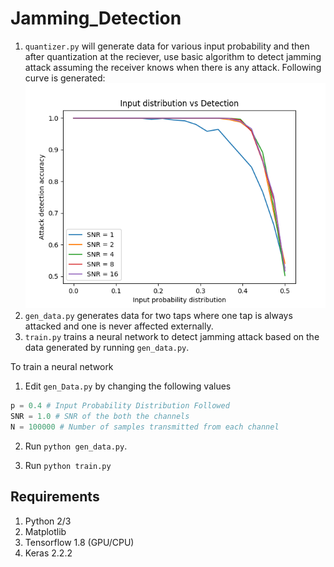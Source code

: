 # Jamming_Detection

1. `quantizer.py` will generate data for various input probability and then after quantization at the reciever, use basic algorithm to detect jamming attack assuming the receiver knows when there is any attack. Following curve is generated:
![Attack Detection Curve](Accuracy.png?raw=true)
2. `gen_data.py` generates data for two taps where one tap is always attacked and one is never affected externally.
3. `train.py` trains a neural network to detect jamming attack based on the data generated by running `gen_data.py`.

To train a neural network
1. Edit `gen_Data.py` by changing the following values
```python
p = 0.4 # Input Probability Distribution Followed
SNR = 1.0 # SNR of the both the channels
N = 100000 # Number of samples transmitted from each channel
```
2. Run `python gen_data.py`.

3. Run `python train.py`

## Requirements
1. Python 2/3
2. Matplotlib
3. Tensorflow 1.8 (GPU/CPU)
4. Keras 2.2.2



